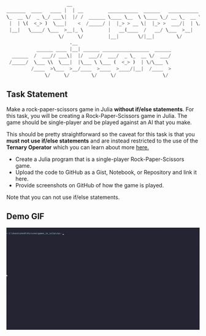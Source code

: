 #

```python
                      __                                               
_______  ____   ____ |  | __         ___________  ______   ___________ 
\_  __ \/  _ \_/ ___\|  |/ /  ______ \____ \__  \ \____ \_/ __ \_  __ \
 |  | \(  <_> )  \___|    <  /_____/ |  |_> > __ \|  |_> >  ___/|  | \/
 |__|   \____/ \___  >__|_ \         |   __(____  /   __/ \___  >__|   
                   \/     \/         |__|       \/|__|        \/       
                       .__                                  
           ______ ____ |__| ______ _________________  ______
  ______  /  ___// ___\|  |/  ___//  ___/  _ \_  __ \/  ___/
 /_____/  \___ \\  \___|  |\___ \ \___ (  <_> )  | \/\___ \ 
         /____  >\___  >__/____  >____  >____/|__|  /____  >
              \/     \/        \/     \/                 \/ 
```

## Task Statement

Make a rock-paper-scissors game in Julia **without if/else statements**.
For this task, you will be creating a Rock-Paper-Scissors game in Julia. The game should be single-player and be played against an AI that you make.

This should be pretty straightforward so the caveat for this task is that you **must not use if/else statements** and are instead restricted to the use of the **Ternary Operator** which you can learn about more [here.](https://docs.julialang.org/en/v1/manual/control-flow/#man-conditional-evaluation-1)

- Create a Julia program that is a single-player Rock-Paper-Scissors game.
- Upload the code to GitHub as a Gist, Notebook, or Repository and link it here.
- Provide screenshots on GitHub of how the game is played.

Note that you can not use if/else statements.

## Demo GIF

![DEMO](gif.gif)